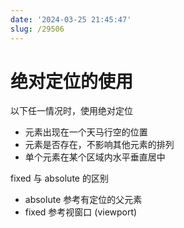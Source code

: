 ```yaml
---
date: '2024-03-25 21:45:47'
slug: /29506
---
```


# 绝对定位的使用

以下任一情况时，使用绝对定位

- 元素出现在一个天马行空的位置
- 元素是否存在，不影响其他元素的排列
- 单个元素在某个区域内水平垂直居中

fixed 与 absolute 的区别

- absolute 参考有定位的父元素
- fixed 参考视窗口 (viewport)
